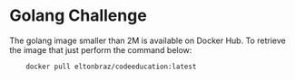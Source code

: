 # Golang Challenge
The golang image smaller than 2M is available on Docker Hub. To retrieve the image that just perform the command below:

```
    docker pull eltonbraz/codeeducation:latest
```